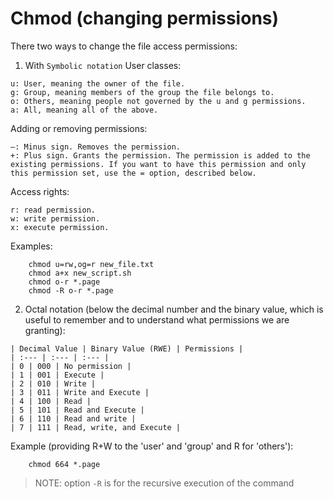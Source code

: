 # Chmod (changing permissions)

There two ways to change the file access permissions:

1. With `Symbolic notation`
User classes:
```
u: User, meaning the owner of the file.
g: Group, meaning members of the group the file belongs to.
o: Others, meaning people not governed by the u and g permissions.
a: All, meaning all of the above.
```
Adding or removing permissions:
```
–: Minus sign. Removes the permission.
+: Plus sign. Grants the permission. The permission is added to the existing permissions. If you want to have this permission and only this permission set, use the = option, described below.
```
Access rights:
```
r: read permission.
w: write permission.
x: execute permission.
```

Examples:
```
    chmod u=rw,og=r new_file.txt
    chmod a+x new_script.sh
    chmod o-r *.page
    chmod -R o-r *.page
```

2. Octal notation (below the decimal number and the binary value, which is useful to remember and to understand what permissions we are granting):
```
| Decimal Value | Binary Value (RWE) | Permissions |
| :--- | :--- | :--- |
| 0 | 000 | No permission |
| 1 | 001 | Execute |
| 2 | 010 | Write |
| 3 | 011 | Write and Execute |
| 4 | 100 | Read |
| 5 | 101 | Read and Execute |
| 6 | 110 | Read and write |
| 7 | 111 | Read, write, and Execute |
```

Example (providing R+W to the 'user' and 'group' and R for 'others'):
```
    chmod 664 *.page
```

> NOTE: option `-R` is for the recursive execution of the command

